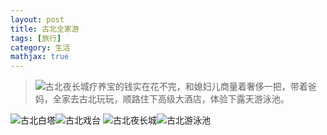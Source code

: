 ```yaml
---
layout: post
title: 古北全家游
tags: [旅行]
category: 生活
mathjax: true
---
```

>![古北夜长城](https://blog-img-1257227635.cos.ap-beijing.myqcloud.com/DSC02613.JPG)疗养宝的钱实在花不完，和媳妇儿商量着奢侈一把，带着爸妈，全家去古北玩玩，顺路住下高级大酒店，体验下露天游泳池。

![古北白塔](https://blog-img-1257227635.cos.ap-beijing.myqcloud.com/DSC02326.JPG)![古北戏台](https://blog-img-1257227635.cos.ap-beijing.myqcloud.com/DSC02363.JPG)
![古北夜长城](https://blog-img-1257227635.cos.ap-beijing.myqcloud.com/DSC02613.JPG)![古北游泳池](https://blog-img-1257227635.cos.ap-beijing.myqcloud.com/DSC02747.JPG)
